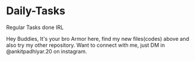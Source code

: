 # Daily-Tasks
Regular Tasks done IRL

Hey Buddies,
It's your bro Armor here,
find my new files(codes) above and also try my other repository.
Want to connect with me, just DM in @ankitpadhiyar.20 on instagram.
